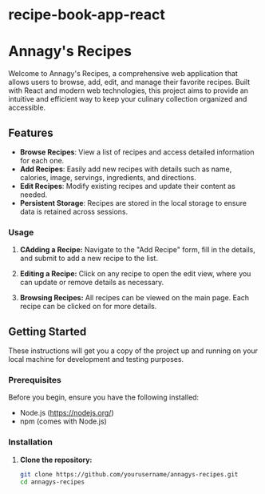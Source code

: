 # recipe-book-app-react

# Annagy's Recipes

Welcome to Annagy's Recipes, a comprehensive web application that allows users to browse, add, edit, and manage their favorite recipes. Built with React and modern web technologies, this project aims to provide an intuitive and efficient way to keep your culinary collection organized and accessible.

## Features

- **Browse Recipes**: View a list of recipes and access detailed information for each one.
- **Add Recipes**: Easily add new recipes with details such as name, calories, image, servings, ingredients, and directions.
- **Edit Recipes**: Modify existing recipes and update their content as needed.
- **Persistent Storage**: Recipes are stored in the local storage to ensure data is retained across sessions.

### Usage

1. **CAdding a Recipe:**
   Navigate to the "Add Recipe" form, fill in the details, and submit to add a new recipe to the list.

2. **Editing a Recipe:**
   Click on any recipe to open the edit view, where you can update or remove details as necessary.

3. **Browsing Recipes:**
   All recipes can be viewed on the main page. Each recipe can be clicked on for more details.

## Getting Started

These instructions will get you a copy of the project up and running on your local machine for development and testing purposes.

### Prerequisites

Before you begin, ensure you have the following installed:

- Node.js (https://nodejs.org/)
- npm (comes with Node.js)

### Installation

1. **Clone the repository:**

   ```bash
   git clone https://github.com/yourusername/annagys-recipes.git
   cd annagys-recipes
   ```
